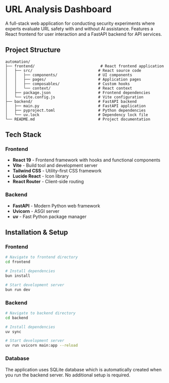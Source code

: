 # URL Analysis Dashboard

A full-stack web application for conducting security experiments where experts evaluate URL safety with and without AI assistance. Features a React frontend for user interaction and a FastAPI backend for API services.

## Project Structure

```
automation/
├── frontend/                             # React frontend application
│   ├── src/                             # React source code
│   │   ├── components/                  # UI components
│   │   ├── pages/                       # Application pages
│   │   ├── composables/                 # Custom hooks
│   │   └── context/                     # React context
│   ├── package.json                     # Frontend dependencies
│   └── vite.config.js                   # Vite configuration
├── backend/                             # FastAPI backend
│   ├── main.py                          # FastAPI application
│   ├── pyproject.toml                   # Python dependencies
│   └── uv.lock                          # Dependency lock file
└── README.md                            # Project documentation
```

## Tech Stack

### Frontend
- **React 19** - Frontend framework with hooks and functional components
- **Vite** - Build tool and development server
- **Tailwind CSS** - Utility-first CSS framework
- **Lucide React** - Icon library
- **React Router** - Client-side routing

### Backend
- **FastAPI** - Modern Python web framework
- **Uvicorn** - ASGI server
- **uv** - Fast Python package manager

## Installation & Setup

### Frontend
```bash
# Navigate to frontend directory
cd frontend

# Install dependencies
bun install

# Start development server
bun run dev
```

### Backend
```bash
# Navigate to backend directory
cd backend

# Install dependencies
uv sync

# Start development server
uv run uvicorn main:app --reload
```

### Database

The application uses SQLite database which is automatically created when you run the backend server. No additional setup is required.
